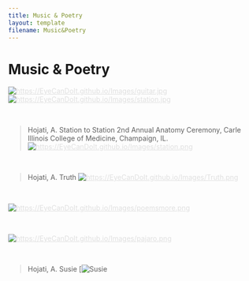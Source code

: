 ```yaml
---
title: Music & Poetry
layout: template
filename: Music&Poetry
---
```


# Music & Poetry


<a href="Music&Poetry" class="btn" style="color:#E0E0E0"><img src="https://EyeCanDoIt.github.io/Images/guitar.jpg" alt="https://EyeCanDoIt.github.io/Images/guitar.jpg" 
loading="lazy"></a> <a href="Music&Poetry" class="btn" style="color:#E0E0E0"><img src="https://EyeCanDoIt.github.io/Images/station.jpg" alt="https://EyeCanDoIt.github.io/Images/station.jpg" 
loading="lazy"></a>

<br>

>Hojati, A. Station to Station 2nd Annual Anatomy Ceremony, Carle Illinois College of Medicine, Champaign, IL.
><a href="Music&Poetry" class="btn" style="color:#E0E0E0" width=50%><img src="https://EyeCanDoIt.github.io/Images/station.png" alt="https://EyeCanDoIt.github.io/Images/station.png" 
loading="lazy"></a>

<br>

>Hojati, A. Truth 
><a href="Music&Poetry" class="btn" style="color:#E0E0E0" width=50%><img src="https://EyeCanDoIt.github.io/Images/Truth.png" alt="https://EyeCanDoIt.github.io/Images/Truth.png" 
loading="lazy"></a>

<br>

<a href="Music&Poetry" class="btn" style="color:#E0E0E0"><img src="https://EyeCanDoIt.github.io/Images/poemsmore.png" alt="https://EyeCanDoIt.github.io/Images/poemsmore.png" 
loading="lazy"></a>

<br>

<a href="Music&Poetry" class="btn" style="color:#E0E0E0"><img src="https://EyeCanDoIt.github.io/Images/pajaro.png" alt="https://EyeCanDoIt.github.io/Images/pajaro.png" 
loading="lazy"></a>

<br>

>Hojati, A. Susie
>[![Susie](https://EyeCanDoIt.github.io/Images/susie.png)

<br>
